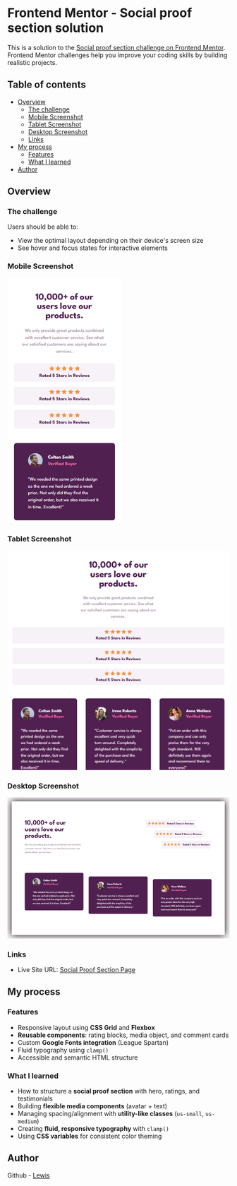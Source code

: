 # Frontend Mentor - Social proof section solution

This is a solution to the [Social proof section challenge on Frontend Mentor](https://www.frontendmentor.io/challenges/social-proof-section-6e0qTv_bA). Frontend Mentor challenges help you improve your coding skills by building realistic projects.

## Table of contents

- [Overview](#overview)
  - [The challenge](#the-challenge)
  - [Mobile Screenshot](#mobile-screenshot)
  - [Tablet Screenshot](#tablet-screenshot)
  - [Desktop Screenshot](#desktop-screenshot)
  - [Links](#links)
- [My process](#my-process)
  - [Features](#features)
  - [What I learned](#what-i-learned)
- [Author](#author)

## Overview

### The challenge

Users should be able to:

- View the optimal layout depending on their device's screen size
- See hover and focus states for interactive elements

### Mobile Screenshot

![](./assets/screenshots/mobile-screenshot.png)

### Tablet Screenshot

![](./assets/screenshots/tablet-screenshot.png)

### Desktop Screenshot

![](./assets/screenshots/desktop-screenshot.png)

### Links

- Live Site URL: [Social Proof Section Page](https://fem-social-proof-mu.vercel.app/)

## My process

### Features

- Responsive layout using **CSS Grid** and **Flexbox**
- **Reusable components**: rating blocks, media object, and comment cards
- Custom **Google Fonts integration** (League Spartan)
- Fluid typography using `clamp()`
- Accessible and semantic HTML structure

### What I learned

- How to structure a **social proof section** with hero, ratings, and testimonials
- Building **flexible media components** (avatar + text)
- Managing spacing/alignment with **utility-like classes** (`us-small`, `us-medium`)
- Creating **fluid, responsive typography** with `clamp()`
- Using **CSS variables** for consistent color theming

## Author

Github - [Lewis](https://github.com/Lewis-mbui)
